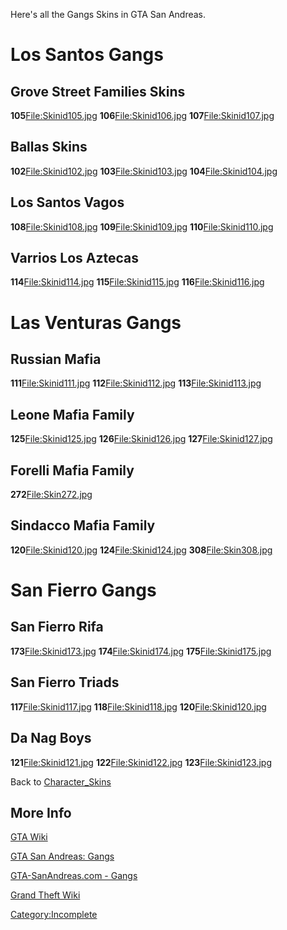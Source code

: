 Here's all the Gangs Skins in GTA San Andreas.

Los Santos Gangs
================

Grove Street Families Skins
---------------------------

**105**[<File:Skinid105.jpg>](/docs/file:skinid105.jpg.md "wikilink") **106**[<File:Skinid106.jpg>](/File:Skinid106.jpg.md "wikilink") **107**[<File:Skinid107.jpg>](/File:Skinid107.jpg.md "wikilink")

Ballas Skins
------------

**102**[<File:Skinid102.jpg>](/docs/file:skinid102.jpg.md "wikilink") **103**[<File:Skinid103.jpg>](/File:Skinid103.jpg.md "wikilink") **104**[<File:Skinid104.jpg>](/File:Skinid104.jpg.md "wikilink")

Los Santos Vagos
----------------

**108**[<File:Skinid108.jpg>](/docs/file:skinid108.jpg.md "wikilink") **109**[<File:Skinid109.jpg>](/File:Skinid109.jpg.md "wikilink") **110**[<File:Skinid110.jpg>](/File:Skinid110.jpg.md "wikilink")

Varrios Los Aztecas
-------------------

**114**[<File:Skinid114.jpg>](/docs/file:skinid114.jpg.md "wikilink") **115**[<File:Skinid115.jpg>](/File:Skinid115.jpg.md "wikilink") **116**[<File:Skinid116.jpg>](/File:Skinid116.jpg.md "wikilink")

Las Venturas Gangs
==================

Russian Mafia
-------------

**111**[<File:Skinid111.jpg>](/docs/file:skinid111.jpg.md "wikilink") **112**[<File:Skinid112.jpg>](/File:Skinid112.jpg.md "wikilink") **113**[<File:Skinid113.jpg>](/File:Skinid113.jpg.md "wikilink")

Leone Mafia Family
------------------

**125**[<File:Skinid125.jpg>](/docs/file:skinid125.jpg.md "wikilink") **126**[<File:Skinid126.jpg>](/File:Skinid126.jpg.md "wikilink") **127**[<File:Skinid127.jpg>](/File:Skinid127.jpg.md "wikilink")

Forelli Mafia Family
--------------------

**272**[<File:Skin272.jpg>](/docs/file:skin272.jpg.md "wikilink")

Sindacco Mafia Family
---------------------

**120**[<File:Skinid120.jpg>](/docs/file:skinid120.jpg.md "wikilink") **124**[<File:Skinid124.jpg>](/File:Skinid124.jpg.md "wikilink") **308**[<File:Skin308.jpg>](/File:Skin308.jpg.md "wikilink")

San Fierro Gangs
================

San Fierro Rifa
---------------

**173**[<File:Skinid173.jpg>](/docs/file:skinid173.jpg.md "wikilink") **174**[<File:Skinid174.jpg>](/File:Skinid174.jpg.md "wikilink") **175**[<File:Skinid175.jpg>](/File:Skinid175.jpg.md "wikilink")

San Fierro Triads
-----------------

**117**[<File:Skinid117.jpg>](/docs/file:skinid117.jpg.md "wikilink") **118**[<File:Skinid118.jpg>](/File:Skinid118.jpg.md "wikilink") **120**[<File:Skinid120.jpg>](/File:Skinid120.jpg.md "wikilink")

Da Nag Boys
-----------

**121**[<File:Skinid121.jpg>](/docs/file:skinid121.jpg.md "wikilink") **122**[<File:Skinid122.jpg>](/File:Skinid122.jpg.md "wikilink") **123**[<File:Skinid123.jpg>](/File:Skinid123.jpg.md "wikilink")

Back to [Character\_Skins](/docs/character_skins.md "wikilink")

More Info
---------

[GTA Wiki](http://gta.wikia.com/Gang_Warfare_in_GTA_San_Andreas)

[GTA San Andreas: Gangs](http://www.gtasanandreas.net/gangs)

[GTA-SanAndreas.com - Gangs](http://www.gta-sanandreas.com/gangs/index.php)

[Grand Theft Wiki](http://www.grandtheftwiki.com/Gang_Warfare_in_GTA_San_Andreas)

[Category:Incomplete](/docs/category:incomplete.md "wikilink")

